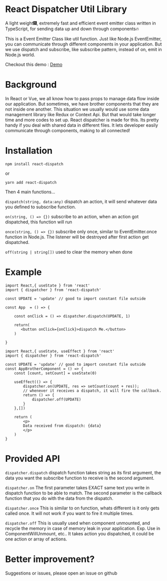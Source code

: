 # React Dispatcher Util Library

A light weight🎆, extremely fast and efficient event emitter class written in TypeScript, for sending data up and down through components🔥

This is a Event Emitter Class like util function. Just like Node.js EventEmitter, you can communicate through different components in your application. But we use dispatch and subscribe, like subscribe pattern, instead of on, emit in Node.js world.

Checkout this demo : [Demo](https://codesandbox.io/s/optimistic-lake-0e2lf)

# Background

In React or Vue, we all know how to pass props to manage data flow inside our application. But sometimes, we have brother components that they are not inside one another. This situation we usually would use some data management library like Redux or Context Api. 
But that would take longer time and more codes to set up. React dispatcher is made for this. Its pretty handy if you deal with shared data in different files. It lets developer easily communicate through components, making to all connected!

# Installation

`npm install react-dispatch`

or

`yarn add react-dispatch`

Then 4 main functions...

`dispatch(string, data:any)` dispatch an action, it will send whatever data you defined to subscribe function.

`on(string, () => {})` subscribe to an action, when an action got dispatched, this function will run

`once(string, () => {})` subscribe only once, similar to EventEmitter.once function in Node.js. The listener will be destroyed after first action get dispatched.

`off(string | string[])` used to clear the memory when done

# Example 

```
import React,{ useState } from 'react'
import { dispatcher } from 'react-dispatch'

const UPDATE = 'update' // good to import constant file outside

const App  = () => {

    const onClick = () => dispatcher.dispatch(UPDATE, 1)

    return(
       <button onClick={onClick}>dispatch Me.</button>
    )
  
}
```
```
import React,{ useState, useEffect } from 'react'
import { dispatcher } from 'react-dispatch'

const UPDATE = 'update' // good to import constant file outside
const AppBrotherComponent = () => {
    const [count, setCount] = useState(0)

    useEffect(() => {
        dispatcher.on(UPDATE, res => setCount(count + res));
        // whenever it receives a dispatch, it will fire the callback. 
        return () => {
            dispatcher.off(UPDATE)
        }
    },[])

    return (
        <p>
        Data received from dispatch: {data}
        </p>
    )
}

```

# Provided API

`dispatcher.dispatch`
dispatch function takes string as its first argument, the data you want the subscribe function to receive is the second argument.

`dispatcher.on`
The first parameter takes EXACT same text you write in dispatch function to be able to match. The second parameter is the callback function that you do with the data from the dispatch.

`dispatcher.once`
This is similar to on function, whats different is it only gets called once. It will not work if you want to fire it multiple times.

`dispatcher.off`
This is usually used when component unmounted, and recycle the memory in case of memory leak in your application. Exp. Use in ComponentWillUnmount, etc.. It takes action you dispatched, it could be one action or array of actions.

# Better improvement?

Suggestions or issues, please open an issue on github